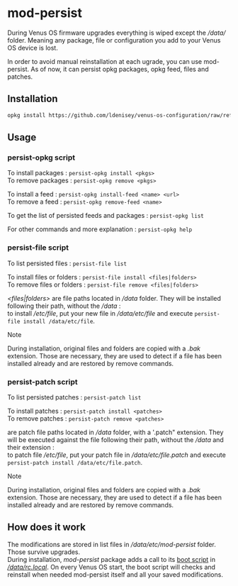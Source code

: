 # mod-persist

During Venus OS firmware upgrades everything is wiped except the */data/* folder. Meaning any package, file or configuration you add to your Venus OS device is lost.

In order to avoid manual reinstallation at each ugrade, you can use mod-persist. As of now, it can persist opkg packages, opkg feed, files and patches.

## Installation

``` bash
opkg install https://github.com/ldenisey/venus-os-configuration/raw/refs/heads/main/feed/mod-persist_1.0.0_all.ipk
```

## Usage

### persist-opkg script

To install packages : `persist-opkg install <pkgs>`  
To remove packages : `persist-opkg remove <pkgs>`

To install a feed : `persist-opkg install-feed <name> <url>`  
To remove a feed : `persist-opkg remove-feed <name>`

To get the list of persisted feeds and packages : `persist-opkg list`

For other commands and more explanation : `persist-opkg help`

### persist-file script

To list persisted files : `persist-file list`

To install files or folders : `persist-file install <files|folders>`  
To remove files or folders : `persist-file remove <files|folders>`

*<files|folders>* are file paths located in */data* folder. They will be installed following their path, without the */data* :  
to install */etc/file*, put your new file in */data/etc/file* and execute `persist-file install /data/etc/file`.

> [!NOTE]  
> During installation, original files and folders are copied with a *.bak* extension. Those are necessary, they are used to detect if a file has been installed already and are restored by remove commands.

### persist-patch script

To list persisted patches : `persist-patch list`

To install patches : `persist-patch install <patches>`  
To remove patches : `persist-patch remove <patches>`

*<patches>* are patch file paths located in */data* folder, with a '.patch" extension. They will be executed against the file following their path, without the */data* and their extension :  
to patch file */etc/file*, put your patch file in */data/etc/file.patch* and execute `persist-patch install /data/etc/file.patch`.

> [!NOTE]  
> During installation, original files and folders are copied with a *.bak* extension. Those are necessary, they are used to detect if a file has been installed already and are restored by remove commands.



## How does it work

The modifications are stored in list files in */data/etc/mod-persist* folder. Those survive upgrades.  
During installation, *mod-persist* package adds a call to its [boot script](../feed/mod-persist/data/etc/mod-persist/boot.sh) in [*/data/rc.local*](https://www.victronenergy.com/live/ccgx:root_access#hooks_to_install_run_own_code_at_boot).
On every Venus OS start, the boot script will checks and reinstall when needed mod-persist itself and all your saved modifications.
